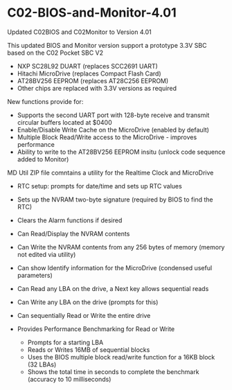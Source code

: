 # C02-BIOS-and-Monitor-4.01
Updated C02BIOS and C02Monitor to Version 4.01

This updated BIOS and Monitor version support a prototype 3.3V SBC based on the C02 Pocket SBC V2
 - NXP SC28L92 DUART (replaces SCC2691 UART)
 - Hitachi MicroDrive (replaces Compact Flash Card)
 - AT28BV256 EEPROM (replaces AT28C256 EEPROM)
 - Other chips are replaced with 3.3V versions as required

New functions provide for:
 - Supports the second UART port with 128-byte receive and transmit circular buffers located at $0400
 - Enable/Disable Write Cache on the MicroDrive (enabled by default)
 - Multiple Block Read/Write access to the MicroDrive - improves performance
 - Ability to write to the AT28BV256 EEPROM insitu (unlock code sequence added to Monitor)

MD Util ZIP file comntains a utility for the Realtime Clock and MicroDrive
 - RTC setup: prompts for date/time and sets up RTC values
 - Sets up the NVRAM two-byte signature (required by BIOS to find the RTC)
 - Clears the Alarm functions if desired
 - Can Read/Display the NVRAM contents
 - Can Write the NVRAM contents from any 256 bytes of memory (memory not edited via utility)

 - Can show Identify information for the MicroDrive (condensed useful parameters)
 - Can Read any LBA on the drive, a Next key allows sequential reads
 - Can Write any LBA on the drive (prompts for this)
 - Can sequentially Read or Write the entire drive
 - Provides Performance Benchmarking for Read or Write
   - Prompts for a starting LBA
   - Reads or Writes 16MB of sequential blocks
   - Uses the BIOS multiple block read/write function for a 16KB block (32 LBAs)
   - Shows the total time in seconds to complete the benchmark (accuracy to 10 milliseconds)
